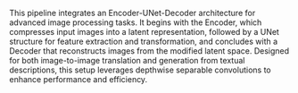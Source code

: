 This pipeline integrates an Encoder-UNet-Decoder architecture for advanced image processing tasks. It begins with the Encoder, which compresses input images into a latent representation, followed by a UNet structure for feature extraction and transformation, and concludes with a Decoder that reconstructs images from the modified latent space. Designed for both image-to-image translation and generation from textual descriptions, this setup leverages depthwise separable convolutions to enhance performance and efficiency.

